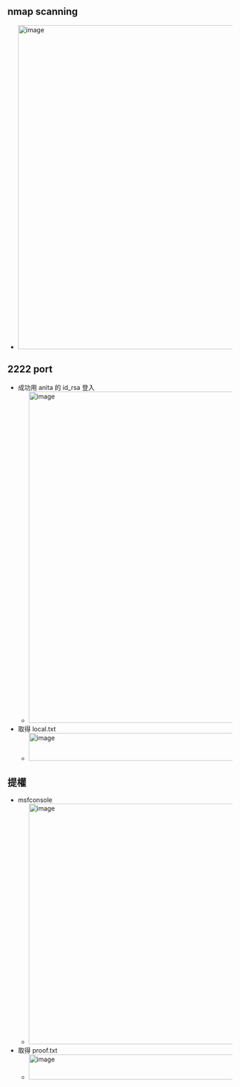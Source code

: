 ## nmap scanning
- <img width="1919" height="726" alt="image" src="https://github.com/user-attachments/assets/87ac4e62-e013-4b3b-8c48-6c9f99f9116e" />

## 2222 port
- 成功用 anita 的 id_rsa 登入
  - <img width="1920" height="742" alt="image" src="https://github.com/user-attachments/assets/612d5bbc-ea17-49b6-bdde-a51222b0daa2" />
- 取得 local.txt
  - <img width="835" height="62" alt="image" src="https://github.com/user-attachments/assets/f65134bb-a827-41cd-bf40-5ee15b5f18ce" />

## 提權
- msfconsole
  - <img width="1920" height="539" alt="image" src="https://github.com/user-attachments/assets/7e83f69a-1d67-4929-add2-d757bf25f440" />
- 取得 proof.txt
  - <img width="1023" height="56" alt="image" src="https://github.com/user-attachments/assets/cb4eba00-c85f-443f-a088-52dab78e71d0" />




















































